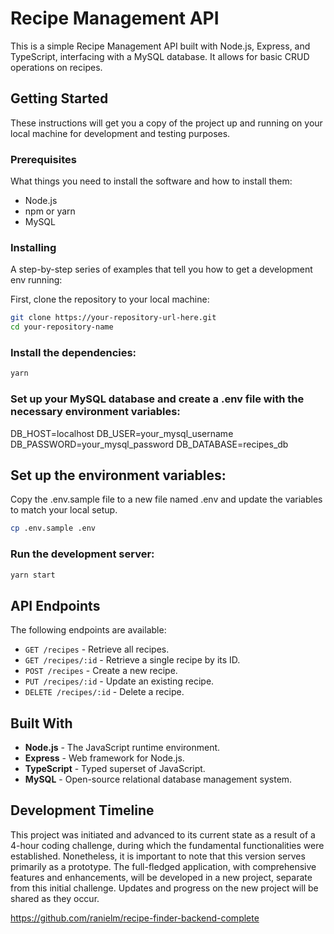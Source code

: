# Recipe Management API

This is a simple Recipe Management API built with Node.js, Express, and TypeScript, interfacing with a MySQL database. It allows for basic CRUD operations on recipes.

## Getting Started

These instructions will get you a copy of the project up and running on your local machine for development and testing purposes.

### Prerequisites

What things you need to install the software and how to install them:

- Node.js
- npm or yarn
- MySQL

### Installing

A step-by-step series of examples that tell you how to get a development env running:

First, clone the repository to your local machine:

```bash
git clone https://your-repository-url-here.git
cd your-repository-name
```

### Install the dependencies:

```bash
yarn
```

### Set up your MySQL database and create a .env file with the necessary environment variables:
DB_HOST=localhost
DB_USER=your_mysql_username
DB_PASSWORD=your_mysql_password
DB_DATABASE=recipes_db

## Set up the environment variables:

Copy the .env.sample file to a new file named .env and update the variables to match your local setup.

```bash
cp .env.sample .env
```

### Run the development server:

```bash
yarn start
```

## API Endpoints

The following endpoints are available:

- `GET /recipes` - Retrieve all recipes.
- `GET /recipes/:id` - Retrieve a single recipe by its ID.
- `POST /recipes` - Create a new recipe.
- `PUT /recipes/:id` - Update an existing recipe.
- `DELETE /recipes/:id` - Delete a recipe.

## Built With

- **Node.js** - The JavaScript runtime environment.
- **Express** - Web framework for Node.js.
- **TypeScript** - Typed superset of JavaScript.
- **MySQL** - Open-source relational database management system.

## Development Timeline

This project was initiated and advanced to its current state as a result of a 4-hour coding challenge, during which the fundamental functionalities were established. Nonetheless, it is important to note that this version serves primarily as a prototype. The full-fledged application, with comprehensive features and enhancements, will be developed in a new project, separate from this initial challenge. Updates and progress on the new project will be shared as they occur.

https://github.com/ranielm/recipe-finder-backend-complete
